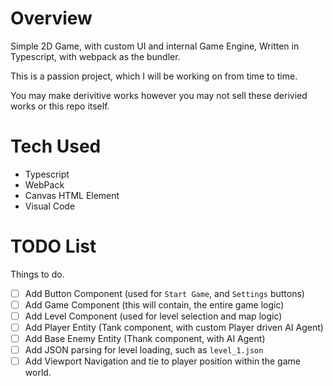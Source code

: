 # Overview

Simple 2D Game, with custom UI and internal Game Engine, Written in Typescript, with webpack as the bundler.

This is a passion project, which I will be working on from time to time.

You may make derivitive works however you may not sell these derivied works or this repo itself.


# Tech Used

- Typescript
- WebPack
- Canvas HTML Element
- Visual Code

# TODO List

Things to do.

- [ ] Add Button Component (used for `Start Game`, and `Settings` buttons)
- [ ] Add Game Component (this will contain, the entire game logic)
- [ ] Add Level Component (used for level selection and map logic)
- [ ] Add Player Entity (Tank component, with custom Player driven AI Agent)
- [ ] Add Base Enemy Entity (Thank component, with AI Agent)
- [ ] Add JSON parsing for level loading, such as `level_1.json`
- [ ] Add Viewport Navigation and tie to player position within the game world.